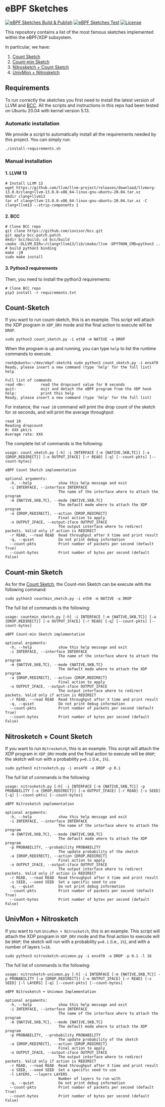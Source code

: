 # eBPF Sketches

[![eBPF Sketches Build & Publish](https://github.com/QMUL-EECS-Networks-Systems/ebpf-sketches/actions/workflows/build-and-publish.yml/badge.svg)](https://github.com/QMUL-EECS-Networks-Systems/ebpf-sketches/actions/workflows/build-and-publish.yml)
[![eBPF Sketches Test](https://github.com/QMUL-EECS-Networks-Systems/ebpf-sketches/actions/workflows/test-sketches.yml/badge.svg)](https://github.com/QMUL-EECS-Networks-Systems/ebpf-sketches/actions/workflows/test-sketches.yml)
[![License](https://img.shields.io/badge/License-Apache%202.0-blue.svg)](http://www.apache.org/licenses/LICENSE-2.0)

This repository contains a list of the most famous sketches implemented within the eBPF/XDP subsystem.

In particular, we have:

1. [Count Sketch](#count-sketch)
2. [Count-min Sketch](#count-min-sketch)
2. [Nitrosketch + Count Sketch](#nitrosketch)
2. [UnivMon + Nitrosketch](#univmon)

## Requirements

To run correctly the sketches you first need to install the latest version of LLVM and [BCC](https://github.com/iovisor/bcc).
All the scripts and instructions in this repo had been tested on Ubuntu 20.04 with kernel version 5.13.

### Automatic installation

We provide a script to automatically install all the requirements needed by this project.
You can simply run:

```shell
./install-requirements.sh
```

### Manual installation
#### 1. LLVM 13

```shell
# Install LLVM 13
wget https://github.com/llvm/llvm-project/releases/download/llvmorg-13.0.0/clang+llvm-13.0.0-x86_64-linux-gnu-ubuntu-20.04.tar.xz
mkdir clang+llvm13
tar xf clang+llvm-13.0.0-x86_64-linux-gnu-ubuntu-20.04.tar.xz -C clang+llvm13 --strip-components 1
```

#### 2. BCC

```shell
# Clone BCC repo
git clone https://github.com/iovisor/bcc.git
git apply bcc-patch.patch
mkdir bcc/build; cd bcc/build
cmake -DLLVM_DIR=~/clang+llvm13/lib/cmake/llvm -DPYTHON_CMD=python3 .. # build python3 binding
make -jN
sudo make install
```

#### 3. Python3 requirements
Then, you need to install the python3 requirements:

```shell
# Clone BCC repo
pip3 install -r requirements.txt
```

## Count-Sketch
If you want to run count-sketch, this is an example.
This script will attach the XDP program in `XDP_DRV` mode and the final action to execute will be `DROP`.
```shell
sudo python3 count_sketch.py -i eth0 -m NATIVE -a DROP
```

When the program is up and running, you can type `help` to list the runtime commands to execute.

```shell
root@ubuntu:~/dev/ebpf-sketch$ sudo python3 count_sketch.py -i ens4f0
Ready, please insert a new command (type 'help' for the full list)
help

Full list of commands
read <N>:       read the dropcount value for N seconds
quit:           exit and detach the eBPF program from the XDP hook
help:           print this help
Ready, please insert a new command (type 'help' for the full list)
```

For instance, the `read 10` command will print the drop count of the sketch for `10` seconds, and will print the average throughput:
```shell
read 10
Reading dropcount
0: XXX pkt/s
Average rate: XXX
```

The complete list of commands is the following:

```shell
usage: count_sketch.py [-h] -i INTERFACE [-m {NATIVE,SKB,TC}] [-a {DROP,REDIRECT}] [-o OUTPUT_IFACE] [-r READ] [-q] [--count-pkts] [--count-bytes]

eBPF Count Sketch implementation

optional arguments:
  -h, --help            show this help message and exit
  -i INTERFACE, --interface INTERFACE
                        The name of the interface where to attach the program
  -m {NATIVE,SKB,TC}, --mode {NATIVE,SKB,TC}
                        The default mode where to attach the XDP program
  -a {DROP,REDIRECT}, --action {DROP,REDIRECT}
                        Final action to apply
  -o OUTPUT_IFACE, --output-iface OUTPUT_IFACE
                        The output interface where to redirect packets. Valid only if action is REDIRECT
  -r READ, --read READ  Read throughput after X time and print result
  -q, --quiet           Do not print debug information
  --count-pkts          Print number of packets per second (default True)
  --count-bytes         Print number of bytes per second (default False)
```

## Count-min Sketch
As for the [Count Sketch](#count-sketch), the Count-min Sketch can be execute with the following command:
```shell
sudo python3 countmin_sketch.py -i eth0 -m NATIVE -a DROP
```

The full list of commands is the following:
```shell
usage: countmin_sketch.py [-h] -i INTERFACE [-m {NATIVE,SKB,TC}] [-a {DROP,REDIRECT}] [-o OUTPUT_IFACE] [-r READ] [-q] [--count-pkts] [--count-bytes]

eBPF Count-min Sketch implementation

optional arguments:
  -h, --help            show this help message and exit
  -i INTERFACE, --interface INTERFACE
                        The name of the interface where to attach the program
  -m {NATIVE,SKB,TC}, --mode {NATIVE,SKB,TC}
                        The default mode where to attach the XDP program
  -a {DROP,REDIRECT}, --action {DROP,REDIRECT}
                        Final action to apply
  -o OUTPUT_IFACE, --output-iface OUTPUT_IFACE
                        The output interface where to redirect packets. Valid only if action is REDIRECT
  -r READ, --read READ  Read throughput after X time and print result
  -q, --quiet           Do not print debug information
  --count-pkts          Print number of packets per second (default True)
  --count-bytes         Print number of bytes per second (default False)
```

## <a id="nitrosketch"></a>Nitrosketch + Count Sketch
If you want to run `Nitrosketch`, this is an example.
This script will attach the XDP program in `XDP_DRV` mode and the final action to execute will be `DROP`; the sketch will run with a probability `p=0.1` (i.e., `1%`).

```shell
sudo python3 nitrosketch.py -i ens4f0 -a DROP -p 0.1
```

The full list of commands is the following:
```shell
usage: nitrosketch.py [-h] -i INTERFACE [-m {NATIVE,SKB,TC}] -p PROBABILITY [-a {DROP,REDIRECT}] [-o OUTPUT_IFACE] [-r READ] [-s SEED] [-q] [--count-pkts] [--count-bytes]

eBPF Nitrosketch implementation

optional arguments:
  -h, --help            show this help message and exit
  -i INTERFACE, --interface INTERFACE
                        The name of the interface where to attach the program
  -m {NATIVE,SKB,TC}, --mode {NATIVE,SKB,TC}
                        The default mode where to attach the XDP program
  -p PROBABILITY, --probability PROBABILITY
                        The update probability of the sketch
  -a {DROP,REDIRECT}, --action {DROP,REDIRECT}
                        Final action to apply
  -o OUTPUT_IFACE, --output-iface OUTPUT_IFACE
                        The output interface where to redirect packets. Valid only if action is REDIRECT
  -r READ, --read READ  Read throughput after X time and print result
  -s SEED, --seed SEED  Set a specific seed to use
  -q, --quiet           Do not print debug information
  --count-pkts          Print number of packets per second (default True)
  --count-bytes         Print number of bytes per second (default False)
```

## <a id="univmon"></a>UnivMon + Nitrosketch
If you want to run `UnivMon + Nitrosketch`, this is an example.
This script will attach the XDP program in `XDP_DRV` mode and the final action to execute will be `DROP`; the sketch will run with a probability `p=0.1` (i.e., `1%`), and with a number of layers `l=16`.

```shell
sudo python3 nitrosketch-univmon.py -i ens4f0 -a DROP -p 0.1 -l 16
```

The full list of commands is the following:
```shell
usage: nitrosketch-univmon.py [-h] -i INTERFACE [-m {NATIVE,SKB,TC}] -p PROBABILITY [-a {DROP,REDIRECT}] [-o OUTPUT_IFACE] [-r READ] [-s SEED] [-l LAYERS] [-q] [--count-pkts] [--count-bytes]

eBPF Nitrosketch + Univmon Implementation

optional arguments:
  -h, --help            show this help message and exit
  -i INTERFACE, --interface INTERFACE
                        The name of the interface where to attach the program
  -m {NATIVE,SKB,TC}, --mode {NATIVE,SKB,TC}
                        The default mode where to attach the XDP program
  -p PROBABILITY, --probability PROBABILITY
                        The update probability of the sketch
  -a {DROP,REDIRECT}, --action {DROP,REDIRECT}
                        Final action to apply
  -o OUTPUT_IFACE, --output-iface OUTPUT_IFACE
                        The output interface where to redirect packets. Valid only if action is REDIRECT
  -r READ, --read READ  Read throughput after X time and print result
  -s SEED, --seed SEED  Set a specific seed to use
  -l LAYERS, --layers LAYERS
                        Number of layers to run with
  -q, --quiet           Do not print debug information
  --count-pkts          Print number of packets per second (default True)
  --count-bytes         Print number of bytes per second (default False)
```

